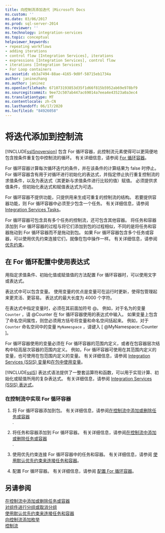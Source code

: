 ```yaml
---
title: 向控制流添加迭代 |Microsoft Docs
ms.custom: ''
ms.date: 03/06/2017
ms.prod: sql-server-2014
ms.reviewer: ''
ms.technology: integration-services
ms.topic: conceptual
helpviewer_keywords:
- repeating workflows
- adding iterations
- control flow [Integration Services], iterations
- expressions [Integration Services], control flow
- iterations [Integration Services]
- For Loop containers
ms.assetid: eb3a7494-88ae-4165-9d0f-58715eb1734a
author: janinezhang
ms.author: janinez
ms.openlocfilehash: 671073193853d35f1d66f815b5952ab69e978bf9
ms.sourcegitcommit: 9ee72c507ab447ac69014a7eea4e43523a0a3ec4
ms.translationtype: MT
ms.contentlocale: zh-CN
ms.lasthandoff: 06/17/2020
ms.locfileid: "84926058"
---
```

# <a name="add-iteration-to-a-control-flow"></a>将迭代添加到控制流
  [!INCLUDE[ssISnoversion](../includes/ssisnoversion-md.md)] 包含 For 循环容器，此控制流元素使得可以更简便地包含按条件重复包中控制流的循环。 有关详细信息，请参阅 [For 循环容器](control-flow/for-loop-container.md)。  
  
 For 循环容器计算每次循环迭代的条件，并在该条件的计算结果为 false 时停止。 For 循环容器含有用于对循环进行初始化的表达式，并指定停止执行重复控制流的求值条件，以及为表达式（其更新与求值条件进行比较的值）赋值。 必须提供求值条件，但初始化表达式和赋值表达式为可选。  
  
 For 循环容器不提供功能，只提供用来生成可重复的控制流的结构。 若要提供容器功能，则 For 循环容器中必须至少包含一个任务。 有关详细信息，请参阅 [Integration Services Tasks](control-flow/integration-services-tasks.md)。  
  
 For 循环容器可包含具有多个任务的控制流，还可包含其他容器。 将任务和容器添加到 For 循环容器的过程与将它们添加到包的过程相似，不同的是将任务和容器拖动到 For 循环容器而不是拖动到包。 如果 For 循环容器包含多个任务或容器，可以使用优先约束连接它们，就像在包中操作一样。 有关详细信息，请参阅 [优先约束](control-flow/precedence-constraints.md)。  
  
## <a name="using-expressions-in-for-loop-configuration"></a>在 For 循环配置中使用表达式  
 用指定求值条件、初始化值或赋值值的方法配置 For 循环容器时，可以使用文字或表达式。  
  
 表达式中可以包含变量。 使用变量的优点是变量可在运行时更新，使得包管理起来更灵活、更容易。 表达式的最大长度为 4000 个字符。  
  
 在表达式中指定变量时，必须在其前面加符号 @。 例如，对于名为的变量 `Counter` ，请 @Counter 在 for 循环容器使用的表达式中输入。 如果变量上包含了命名空间属性，则您必须用方括号将变量和命名空间括起来。 例如，对于 `Counter` 命名空间中的变量 `MyNamespace` ，请键入 [ @MyNamespace::Counter ]。  
  
 For 循环容器使用的变量必须在 For 循环容器的范围内定义，或者在包容器层次结构中较高层次容器的范围内定义。 例如，For 循环容器可使用在其范围内定义的变量，也可使用在包范围内定义的变量。 有关详细信息，请参阅 [Integration Services (SSIS) 变量](integration-services-ssis-variables.md)和[在包中使用变量](../../2014/integration-services/use-variables-in-packages.md)。  
  
 [!INCLUDE[ssIS](../includes/ssis-md.md)] 表达式语法提供了一整套运算符和函数，可以用于实现计算、初始化或赋值所用的复杂表达式。 有关详细信息，请参阅 [Integration Services (SSIS) 表达式](expressions/integration-services-ssis-expressions.md)。  
  
### <a name="to-implement-a-for-loop-container-in-a-control-flow"></a>在控制流中实现 For 循环容器  
  
1.  将 For 循环容器添加到包。 有关详细信息，请参阅[在控制流中添加或删除任务或容器](control-flow/add-or-delete-a-task-or-a-container-in-a-control-flow.md)  
  .  
  
2.  将任务和容器添加到 For 循环容器。 有关详细信息，请参阅[在控制流中添加或删除任务或容器](control-flow/add-or-delete-a-task-or-a-container-in-a-control-flow.md)  
  .  
  
3.  使用优先约束连接 For 循环容器中的任务和容器。 有关详细信息，请参阅 [使用默认优先约束来连接任务和容器](../../2014/integration-services/connect-tasks-and-containers-by-using-a-default-precedence-constraint.md)。  
  
4.  配置 For 循环容器。 有关详细信息，请参阅 [配置 For 循环容器](../../2014/integration-services/configure-a-for-loop-container.md)。  
  
## <a name="see-also"></a>另请参阅  
 [在控制流中添加或删除任务或容器](control-flow/add-or-delete-a-task-or-a-container-in-a-control-flow.md)   
 [对组件进行分组或取消分组](group-or-ungroup-components.md)   
 [使用默认优先约束来连接任务和容器](../../2014/integration-services/connect-tasks-and-containers-by-using-a-default-precedence-constraint.md)   
 [向控制流添加枚举](../../2014/integration-services/add-enumeration-to-a-control-flow.md)   
 [控制流](control-flow/control-flow.md)  
  
  
